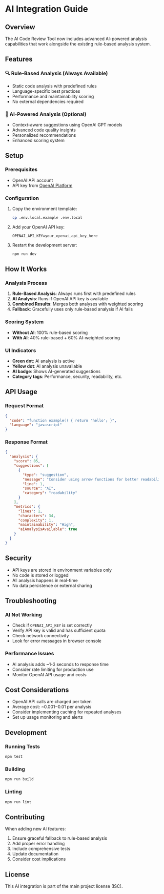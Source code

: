 # AI Integration Guide

## Overview

The AI Code Review Tool now includes advanced AI-powered analysis capabilities that work alongside the existing rule-based analysis system.

## Features

### 🔍 Rule-Based Analysis (Always Available)
- Static code analysis with predefined rules
- Language-specific best practices
- Performance and maintainability scoring
- No external dependencies required

### 🤖 AI-Powered Analysis (Optional)
- Context-aware suggestions using OpenAI GPT models
- Advanced code quality insights
- Personalized recommendations
- Enhanced scoring system

## Setup

### Prerequisites
- OpenAI API account
- API key from [OpenAI Platform](https://platform.openai.com/account/api-keys)

### Configuration
1. Copy the environment template:
   ```bash
   cp .env.local.example .env.local
   ```

2. Add your OpenAI API key:
   ```env
   OPENAI_API_KEY=your_openai_api_key_here
   ```

3. Restart the development server:
   ```bash
   npm run dev
   ```

## How It Works

### Analysis Process
1. **Rule-Based Analysis**: Always runs first with predefined rules
2. **AI Analysis**: Runs if OpenAI API key is available
3. **Combined Results**: Merges both analyses with weighted scoring
4. **Fallback**: Gracefully uses only rule-based analysis if AI fails

### Scoring System
- **Without AI**: 100% rule-based scoring
- **With AI**: 40% rule-based + 60% AI-weighted scoring

### UI Indicators
- **Green dot**: AI analysis is active
- **Yellow dot**: AI analysis unavailable
- **AI badge**: Shows AI-generated suggestions
- **Category tags**: Performance, security, readability, etc.

## API Usage

### Request Format
```json
{
  "code": "function example() { return 'hello'; }",
  "language": "javascript"
}
```

### Response Format
```json
{
  "analysis": {
    "score": 85,
    "suggestions": [
      {
        "type": "suggestion",
        "message": "Consider using arrow functions for better readability",
        "line": 1,
        "source": "AI",
        "category": "readability"
      }
    ],
    "metrics": {
      "lines": 1,
      "characters": 34,
      "complexity": 1,
      "maintainability": "High",
      "aiAnalysisAvailable": true
    }
  }
}
```

## Security

- API keys are stored in environment variables only
- No code is stored or logged
- All analysis happens in real-time
- No data persistence or external sharing

## Troubleshooting

### AI Not Working
- Check if `OPENAI_API_KEY` is set correctly
- Verify API key is valid and has sufficient quota
- Check network connectivity
- Look for error messages in browser console

### Performance Issues
- AI analysis adds ~1-3 seconds to response time
- Consider rate limiting for production use
- Monitor OpenAI API usage and costs

## Cost Considerations

- OpenAI API calls are charged per token
- Average cost: ~$0.001-$0.01 per analysis
- Consider implementing caching for repeated analyses
- Set up usage monitoring and alerts

## Development

### Running Tests
```bash
npm test
```

### Building
```bash
npm run build
```

### Linting
```bash
npm run lint
```

## Contributing

When adding new AI features:
1. Ensure graceful fallback to rule-based analysis
2. Add proper error handling
3. Include comprehensive tests
4. Update documentation
5. Consider cost implications

## License

This AI integration is part of the main project license (ISC).